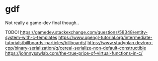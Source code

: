 # gdf

Not really a game-dev final though..

TODO!
https://gamedev.stackexchange.com/questions/58348/entity-system-with-c-templates
https://www.opengl-tutorial.org/intermediate-tutorials/billboards-particles/billboards/
https://www.studyplan.dev/pro-cpp/binary-serialization/q/cereal-serialize-non-default-constructible
https://johnnysswlab.com/the-true-price-of-virtual-functions-in-c/
